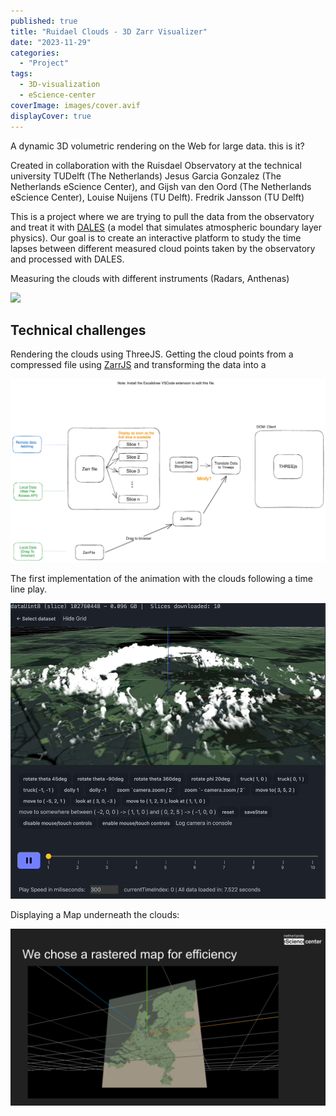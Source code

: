 ```yaml
---
published: true
title: "Ruidael Clouds - 3D Zarr Visualizer"
date: "2023-11-29"
categories:
  - "Project"
tags:
  - 3D-visualization
  - eScience-center
coverImage: images/cover.avif
displayCover: true
---
```

A dynamic 3D volumetric rendering on the Web for large data.
this is it?

Created in collaboration with the Ruisdael Observatory at the technical university TUDelft (The Netherlands) Jesus Garcia Gonzalez (The Netherlands eScience Center), and Gijsh van den Oord (The Netherlands eScience Center), Louise Nuijens (TU Delft). Fredrik Jansson (TU Delft)

This is a project where we are trying to pull the data from the observatory and treat it with [DALES](https://research-software-directory.org/software/dales) (a model that simulates atmospheric boundary layer physics). Our goal is to create an interactive platform to study the time lapses between different measured cloud points taken by the observatory and processed with DALES.

Measuring the clouds with different instruments (Radars, Anthenas)

![](./images/image-7.avif)

## Technical challenges

Rendering the clouds using ThreeJS. Getting the cloud points from a compressed file using [ZarrJS](https://github.com/gzuidhof/zarr.js/) and transforming the data into a

![](./images/image-1024x597.png)

The first implementation of the animation with the clouds following a time line play.

![](./images/clouds-scaled-1.gif)

Displaying a Map underneath the clouds:

![](./images/image-6.png)
